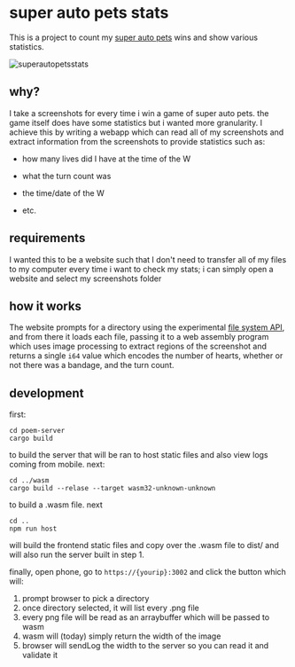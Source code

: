 
# super auto pets stats

This is a project to count my [super auto pets](https://teamwoodgames.com/) wins and show various statistics.

![superautopetsstats](https://github.com/user-attachments/assets/9392381b-5014-4603-8a61-e38f18e4abe7)

## why?

I take a screenshots for every time i win a game of super auto pets. the game itself does have some statistics but i wanted more granularity. I achieve this by writing a webapp which can read all of my screenshots and extract information from the screenshots to provide statistics such as:

- how many lives did I have at the time of the W
- what the turn count was
- the time/date of the W

- etc.

## requirements

I wanted this to be a website such that I don't need to transfer all of my files to my computer every time i want to check my stats; i can simply open a website and select my screenshots folder

## how it works

The website prompts for a directory using the experimental [file system API](https://developer.mozilla.org/en-US/docs/Web/API/File_System_API), and from there it loads each file, passing it to a web assembly program which uses image processing to extract regions of the screenshot and returns a single `i64` value which encodes the number of hearts, whether or not there was a bandage, and the turn count.


## development

first:

```
cd poem-server
cargo build
```

to build the server that will be ran to host static files and also view logs coming from mobile. next:

```
cd ../wasm
cargo build --relase --target wasm32-unknown-unknown
```

to build a .wasm file. next

```
cd ..
npm run host
```

will build the frontend static files and copy over the .wasm file to dist/ and will also run the server built in step 1.

finally, open phone, go to `https://{yourip}:3002` and click the button which will:

1. prompt browser to pick a directory
2. once directory selected, it will list every .png file
3. every png file will be read as an arraybuffer which will be passed to wasm
4. wasm will (today) simply return the width of the image
5. browser will sendLog the width to the server so you can read it and validate it

